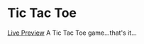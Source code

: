 # Tic Tac Toe
<a href="https://rabbitcase.github.io/tic-tac-toe/">Live Preview</a>
A Tic Tac Toe game...that's it...
